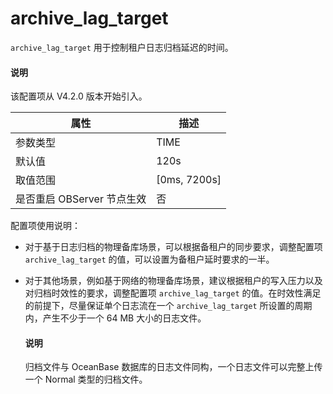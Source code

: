 # archive_lag_target

`archive_lag_target` 用于控制租户日志归档延迟的时间。

<main id="notice" type='explain'>
<h4>说明</h4>
<p>该配置项从 V4.2.0 版本开始引入。</p>
</main>

| **属性** | **描述** |
| --- | --- |
| 参数类型 | TIME |
| 默认值 | 120s |
| 取值范围 | [0ms, 7200s] |
| 是否重启 OBServer 节点生效 | 否 |

配置项使用说明：

* 对于基于日志归档的物理备库场景，可以根据备租户的同步要求，调整配置项 `archive_lag_target` 的值，可以设置为备租户延时要求的一半。

* 对于其他场景，例如基于网络的物理备库场景，建议根据租户的写入压力以及对归档时效性的要求，调整配置项 `archive_lag_target` 的值。在时效性满足的前提下，尽量保证单个日志流在一个 `archive_lag_target` 所设置的周期内，产生不少于一个 64 MB 大小的日志文件。

  <main id="notice" type='explain'>
  <h4>说明</h4>
  <p>归档文件与 OceanBase 数据库的日志文件同构，一个日志文件可以完整上传一个 Normal 类型的归档文件。</p>
  </main>

